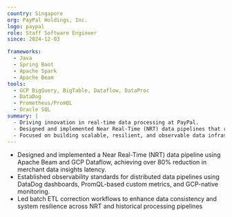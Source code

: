 ```yaml
---
country: Singapore
org: PayPal Holdings, Inc.
logo: paypal
role: Staff Software Engineer
since: 2024-12-03

frameworks:
  - Java
  - Spring Boot
  - Apache Spark
  - Apache Beam
tools:
  - GCP BigQuery, BigTable, Dataflow, DataProc
  - DataDog
  - Prometheus/PromQL
  - Oracle SQL
summary: |
  - Driving innovation in real-time data processing at PayPal. 
  - Designed and implemented Near Real-Time (NRT) data pipelines that reduced merchant data insights latency by over 80%. 
  - Focused on building scalable, resilient, and observable data infrastructure, with monitoring powered by DataDog and Prometheus on GCP.
---
```


- Designed and implemented a Near Real-Time (NRT) data pipeline using Apache Beam and GCP Dataflow, achieving over 80% reduction in merchant data insights latency.
- Established observability standards for distributed data pipelines using DataDog dashboards, PromQL-based custom metrics, and GCP-native monitoring.
- Led batch ETL correction workflows to enhance data consistency and system resilience across NRT and historical processing pipelines